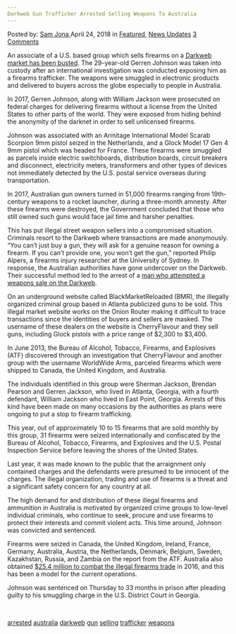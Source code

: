 ```yaml
---
Darkweb Gun Trafficker Arrested Selling Weapons To Australia
---
```

<article class="post-listing post-25484 post type-post status-publish format-standard has-post-thumbnail hentry 
 tag-australia tag-darkweb tag-gun tag-selling tag-trafficker tag-weapons">
<div class="post-inner">
<span>Posted by: <a href="https://www.deepdotweb.com/author/samjona/" title="">Sam Jona </a></span>
<span>April 24, 2018</span>
<span>in <a href="https://www.deepdotweb.com/category/deepdot-news/" rel="category tag">Featured</a>, <a href="https://www.deepdotweb.com/category/news-updates/" rel="category tag">News Updates</a></span>
<span><a href="https://www.deepdotweb.com/2018/04/24/darkweb-gun-trafficker-arrested-selling-weapons-to-australia/#comments">3 Comments</a></span>


<p>An associate of a U.S. based group which sells firearms on a <a href="http://www.dailymail.co.uk/news/article-5590871/Gun-trafficking-groups-selling-Australia-sentenced.html">Darkweb market has been busted</a>. The 29-year-old Gerren Johnson was taken into custody after an international investigation was conducted exposing him as a firearms trafficker. The weapons were smuggled in electronic products and delivered to buyers across the globe especially to people in Australia.</p>
<p><a id="post-25484-_gjdgxs"></a> In 2017, Gerren Johnson, along with William Jackson were prosecuted on federal charges for delivering firearms without a license from the United States to other parts of the world. They were exposed from hiding behind the anonymity of the darknet in order to sell unlicensed firearms.</p>
<p>Johnson was associated with an Armitage International Model Scarab Scorpion 9mm pistol seized in the Netherlands, and a Glock Model 17 Gen 4 9mm pistol which was headed for France. These firearms were smuggled as parcels inside electric switchboards, distribution boards, circuit breakers and disconnect, electricity meters, transformers and other types of devices not immediately detected by the U.S. postal service overseas during transportation.</p>
<p>In 2017, Australian gun owners turned in 51,000 firearms ranging from 19th-century weapons to a rocket launcher, during a three-month amnesty. After these firearms were destroyed, the Government concluded that those who still owned such guns would face jail time and harsher penalties.</p>
<p>This has put illegal street weapon sellers into a compromised situation. Criminals resort to the Darkweb where transactions are made anonymously. “You can’t just buy a gun, they will ask for a genuine reason for owning a firearm. If you can’t provide one, you won’t get the gun,” reported Philip Alpers, a firearms injury researcher at the University of Sydney. In response, the Australian authorities have gone undercover on the Darkweb. Their successful method led to the arrest of a <a href="https://www.deepdotweb.com/2017/11/28/east-timor-veteran-jailed-darknet-weapon-purchase-attempt/">man who attempted a weapons sale on the Darkweb</a>.</p>
<p>On an underground website called BlackMarketReloaded (BMR), the illegally organized criminal group based in Atlanta publicized guns to be sold. This illegal market website works on the Onion Router making it difficult to trace transactions since the identities of buyers and sellers are masked. The username of these dealers on the website is CherryFlavour and they sell guns, including Glock pistols with a price range of $2,300 to $3,400.</p>
<p>In June 2013, the Bureau of Alcohol, Tobacco, Firearms, and Explosives (ATF) discovered through an investigation that CherryFlavour and another group with the username WorldWide Arms, parceled firearms which were shipped to Canada, the United Kingdom, and Australia.</p>
<p>The individuals identified in this group were Sherman Jackson, Brendan Pearson and Gerren Jackson, who lived in Atlanta, Georgia, with a fourth defendant, William Jackson who lived in East Point, Georgia. Arrests of this kind have been made on many occasions by the authorities as plans were ongoing to put a stop to firearm trafficking.</p>
<p>This year, out of approximately 10 to 15 firearms that are sold monthly by this group, 31 firearms were seized internationally and confiscated by the Bureau of Alcohol, Tobacco, Firearms, and Explosives and the U.S. Postal Inspection Service before leaving the shores of the United States.</p>
<p>Last year, it was made known to the public that the arraignment only contained charges and the defendants were presumed to be innocent of the charges. The illegal organization, trading and use of firearms is a threat and a significant safety concern for any country at all.</p>
<p>The high demand for and distribution of these illegal firearms and ammunition in Australia is motivated by organized crime groups to low-level individual criminals, who continue to seek, procure and use firearms to protect their interests and commit violent acts. This time around, Johnson was convicted and sentenced.</p>
<p>Firearms were seized in Canada, the United Kingdom, Ireland, France, Germany, Australia, Austria, the Netherlands, Denmark, Belgium, Sweden, Kazakhstan, Russia, and Zambia on the report from the ATF. Australia also obtained <a href="https://www.deepdotweb.com/2016/08/02/australia-gets-25-4-million-combat-illegal-firearms-trade/">$25.4 million to combat the illegal firearms trade</a> in 2016, and this has been a model for the current operations.</p>
<p>Johnson was sentenced on Thursday to 33 months in prison after pleading guilty to his smuggling charge in the U.S. District Court in Georgia.</p>
<p>&nbsp;</p>
</div>
<a href="https://www.deepdotweb.com/tag/arrested/" rel="tag">arrested</a> <a href="https://www.deepdotweb.com/tag/australia/" rel="tag">australia</a> <a href="https://www.deepdotweb.com/tag/darkweb/" rel="tag">darkweb</a> <a href="https://www.deepdotweb.com/tag/gun/" rel="tag">gun</a> <a href="https://www.deepdotweb.com/tag/selling/" rel="tag">selling</a> <a href="https://www.deepdotweb.com/tag/trafficker/" rel="tag">trafficker</a> <a href="https://www.deepdotweb.com/tag/weapons/" rel="tag">weapons</a></span> <span style="display:none" class="updated">2018-04-24<a href="https://www.deepdotweb.com/author/samjona/" title="Posts by Sam Jona" rel="author">Sam Jona</a></strong></div>
</div>
</article>

